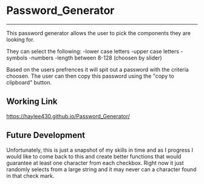 # Password_Generator
---
This password generator allows the user to pick the components they are looking for.

They can select the following:
-lower case letters
-upper case letters
-symbols
-numbers
-length between 8-128 (choosen by slider)

Based on the users prefrences it will spit out a password with the criteria choosen.
The user can then copy this password using the "copy to clipboard" button. 

## Working Link
 
https://haylee430.github.io/Password_Generator/

## Future Development 

Unfortunately, this is just a snapshot of my skills in time and as I progress I would like 
to come back to this and create better functions that would guarantee at least one character 
from each checkbox. Right now it just randomly selects from a large string and it may never
can a character found in that check mark.

